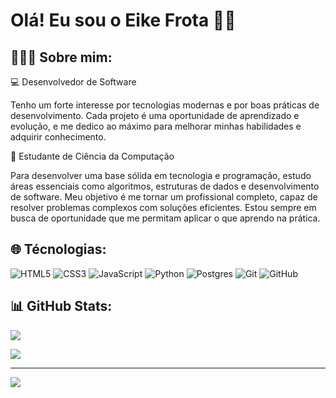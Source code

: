 # Olá! Eu sou o Eike Frota 👋🏽

## 👨🏽‍💻 Sobre mim:
💻 Desenvolvedor de Software<br/>

Tenho um forte interesse por tecnologias modernas e por boas práticas de desenvolvimento. Cada projeto é uma oportunidade de aprendizado e evolução, e me dedico ao máximo para melhorar minhas habilidades e adquirir conhecimento.

📖 Estudante de Ciência da Computação<br/>

Para desenvolver uma base sólida em tecnologia e programação, estudo áreas essenciais como algoritmos, estruturas de dados e desenvolvimento de software. Meu objetivo é me tornar um profissional completo, capaz de resolver problemas complexos com soluções eficientes. Estou sempre em busca de oportunidade que me permitam aplicar o que aprendo na prática.

## 🌐 Técnologias:
![HTML5](https://img.shields.io/badge/html5-%23E34F26.svg?style=for-the-badge&logo=html5&logoColor=white) ![CSS3](https://img.shields.io/badge/css3-%231572B6.svg?style=for-the-badge&logo=css3&logoColor=white) ![JavaScript](https://img.shields.io/badge/javascript-%23323330.svg?style=for-the-badge&logo=javascript&logoColor=%23F7DF1E) ![Python](https://img.shields.io/badge/python-3670A0?style=for-the-badge&logo=python&logoColor=ffdd54) ![Postgres](https://img.shields.io/badge/postgres-%23316192.svg?style=for-the-badge&logo=postgresql&logoColor=white) ![Git](https://img.shields.io/badge/git-%23F05033.svg?style=for-the-badge&logo=git&logoColor=white) ![GitHub](https://img.shields.io/badge/github-%23121011.svg?style=for-the-badge&logo=github&logoColor=white)
## 📊 GitHub Stats:
![](https://github-readme-stats.vercel.app/api?username=eikefrota&theme=dark&hide_border=false&include_all_commits=true&count_private=true)<br/>

![](https://github-readme-stats.vercel.app/api/top-langs/?username=eikefrota&theme=dark&hide_border=false&include_all_commits=true&count_private=true&layout=compact)

---
[![](https://visitcount.itsvg.in/api?id=eikefrota&icon=0&color=12)](https://visitcount.itsvg.in)
